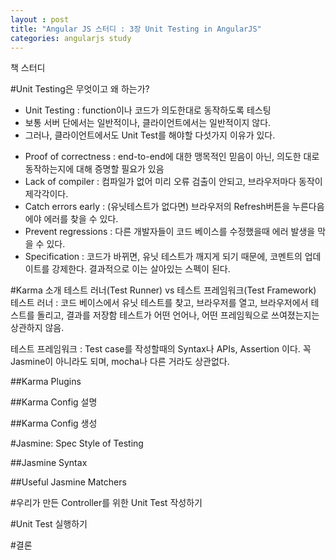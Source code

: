 ```yaml
---
layout : post
title: "Angular JS 스터디 : 3장 Unit Testing in AngularJS"
categories: angularjs study
---
```


책 스터디 

#Unit Testing은 무엇이고 왜 하는가?

* Unit Testing : function이나 코드가 의도한대로 동작하도록 테스팅
* 보통 서버 단에서는 일반적이나, 클라이언트에서는 일반적이지 않다.
* 그러나, 클라이언트에서도 Unit Test를 해야할 다섯가지 이유가 있다.

- Proof of correctness : end-to-end에 대한 맹목적인 믿음이 아닌, 의도한 대로 동작하는지에 대해 증명할 필요가 있음
- Lack of compiler : 컴파일가 없어 미리 오류 검출이 안되고, 브라우저마다 동작이 제각각이다.
- Catch errors early : (유닛테스트가 없다면) 브라우저의 Refresh버튼을 누른다음에야 에러를 찾을 수 있다.
- Prevent regressions : 다른 개발자들이 코드 베이스를 수정했을때 에러 발생을 막을 수 있다.
- Specification : 코드가 바뀌면, 유닛 테스트가 깨지게 되기 때문에, 코멘트의 업데이트를 강제한다. 결과적으로 이는 살아있는 스펙이 된다.

#Karma 소개
테스트 러너(Test Runner) vs 테스트 프레임워크(Test Framework)
테스트 러너 : 코드 베이스에서 유닛 테스트를 찾고, 브라우저를 열고, 브라우저에서 테스트를 돌리고, 결과를 저장함
테스트가 어떤 언어나, 어떤 프레임웍으로 쓰여졌는지는 상관하지 않음.

테스트 프레임워크 : Test case를 작성할때의 Syntax나 APIs, Assertion 이다. 꼭 Jasmine이 아니라도 되며, mocha나 다른 거라도 상관없다.


##Karma Plugins

##Karma Config 설명

##Karma Config 생성

#Jasmine: Spec Style of Testing

##Jasmine Syntax

##Useful Jasmine Matchers

#우리가 만든 Controller를 위한 Unit Test 작성하기

#Unit Test 실행하기

#결론
